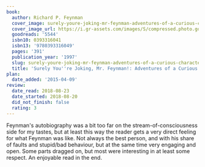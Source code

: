```yaml
---
book:
  author: Richard P. Feynman
  cover_image: surely-youre-joking-mr-feynman-adventures-of-a-curious-character.jpg
  cover_image_url: https://i.gr-assets.com/images/S/compressed.photo.goodreads.com/books/1348445281l/5544._SX98_.jpg
  goodreads: '5544'
  isbn10: 0393316041
  isbn13: '9780393316049'
  pages: '391'
  publication_year: '1997'
  slug: surely-youre-joking-mr-feynman-adventures-of-a-curious-character
  title: 'Surely You''re Joking, Mr. Feynman!: Adventures of a Curious Character'
plan:
  date_added: '2015-04-09'
review:
  date_read: 2018-08-23
  date_started: 2018-08-20
  did_not_finish: false
  rating: 3
---
```


Feynman's autobiography was a bit too far on the stream-of-consciousness side for my tastes, but at least this way the reader gets a very direct feeling for what Feynman was like. Not always the best person, and with his share of faults and stupid/bad behaviour, but at the same time very engaging and open. Some parts dragged on, but most were interesting in at least some respect. An enjoyable read in the end.
